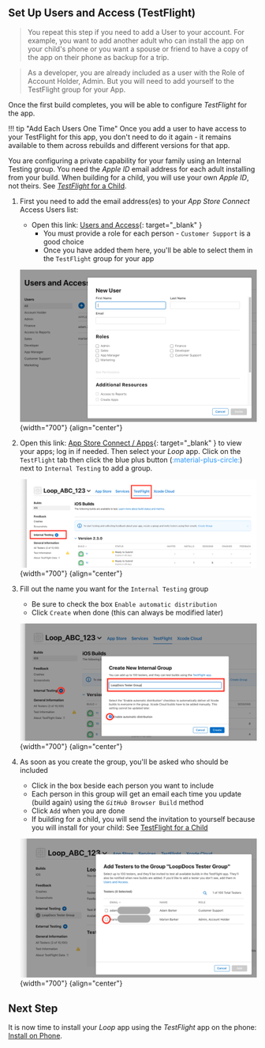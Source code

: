 ## Set Up Users and Access (TestFlight)

> You repeat this step if you need to add a User to your account. For example, you want to add another adult who can install the app on your child's phone or you want a spouse or friend to have a copy of the app on their phone as backup for a trip.

> As a developer, you are already included as a user with the Role of Account Holder, Admin. But you will need to add yourself to the TestFlight group for your App.

Once the first build completes, you will be able to configure *TestFlight* for the app.

!!! tip "Add Each Users One Time"
    Once you add a user to have access to your TestFlight for this app, you don't need to do it again - it remains available to them across rebuilds and different versions for that app.

You are configuring a private capability for your family using an Internal Testing group. You need the *Apple ID* email address for each adult installing from your build. When building for a child, you will use your own *Apple ID*, not theirs. See [*TestFlight* for a Child](phone-install.md#testflight-for-a-child).

1. First you need to add the email address(es) to your *App Store Connect* Access Users list:

    * Open this link: [Users and Access](https://appstoreconnect.apple.com/access/users){: target="_blank" }
        * You must provide a role for each person - `Customer Support` is a good choice
        * Once you have added them here, you'll be able to select them in the `TestFlight` group for your app

    ![add email and role for your users](img/add-users.png){width="700"}
    {align="center"}

1. Open this link: [App Store Connect / Apps](https://appstoreconnect.apple.com/apps){: target="_blank" } to view your apps; log in if needed. Then select your *Loop* app. Click on the `TestFlight` tab then click the blue plus button (<font color="#2997FF">:material-plus-circle:</font>) next to `Internal Testing` to add a group.

    ![open TestFlight tab for your app](img/setup-testflight-01.png){width="700"}
    {align="center"}

1. Fill out the name you want for the `Internal Testing` group
    * Be sure to check the box `Enable automatic distribution`
    * Click `Create` when done (this can always be modified later)

    ![add email and role for your users](img/setup-testflight-02.png){width="700"}
    {align="center"}

1. As soon as you create the group, you'll be asked who should be included
    * Click in the box beside each person you want to include
    * Each person in this group will get an email each time you update (build again) using the <code>*GitHub* Browser Build</code> method
    * Click `Add` when you are done
    * If building for a child, you will send the invitation to yourself because you will install for your child: See [TestFlight for a Child](phone-install.md#testflight-for-a-child)

    ![select your users for the testing group](img/setup-testflight-03.png){width="700"}
    {align="center"}

## Next Step

It is now time to install your *Loop* app using the *TestFlight* app on the phone: [Install on Phone](phone-install.md).